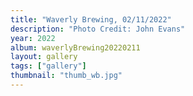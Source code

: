 ```yaml
---
title: "Waverly Brewing, 02/11/2022"
description: "Photo Credit: John Evans"
year: 2022
album: waverlyBrewing20220211
layout: gallery
tags: ["gallery"]
thumbnail: "thumb_wb.jpg"
---
```

